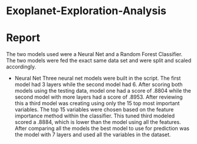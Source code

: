 # Exoplanet-Exploration-Analysis

# Report
The two models used were a Neural Net and a Random Forest Classifier. The two models were fed the exact same data set and were split and scaled accordingly. 

- Neural Net
Three neural net models were built in the script. The first model had 3 layers while the second model had 6. After scoring both models using the testing data, model one had a score of .8804 while the second model with more layers had a score of .8953. After reviewing this a third model was creating using only the 15 top most important variables. The top 15 variables were chosen based on the feature importance method within the classifier. This tuned third modeled scored a .8884, which is lower than the model using all the features. After comparing all the models the best model to use for prediction was the model with 7 layers and used all the variables in the dataset.
